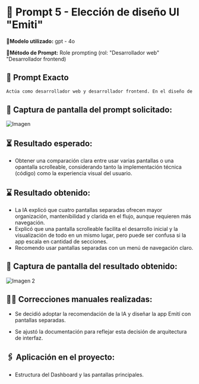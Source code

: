 # 🔹 Prompt 5 - Elección de diseño UI "Emiti"

📍**Modelo utilizado:** gpt - 4o

📍**Método de Prompt:** Role prompting (rol: "Desarrollador web" "Desarrollador frontend)

## 📝 Prompt Exacto

```bash
Actúa como desarrollador web y desarrollador frontend. En el diseño de la app Emití, estamos evaluando dos alternativas: 1. Crear 4 pantallas separadas (Dashboard, Nueva Factura, Facturas, Configuración). 2. Crear una sola pantalla scrolleable que contenga estas secciones. Desde el punto de vista del código (estructura, mantenibilidad y complejidad) y desde la experiencia visual del usuario (claridad, facilidad de navegación y usabilidad), ¿cuál de las dos opciones sería más recomendable? Explica ventajas y desventajas de cada enfoque y sugiere la opción más equilibrada.
```

## 📸 Captura de pantalla del prompt solicitado:

![Imagen](https://drive.google.com/uc?export=view&id=1iY2CJc7IzTexlfOLHymck8Mmmz5wCXeb)

## ⏳ Resultado esperado: 
* Obtener una comparación clara entre usar varias pantallas o una opantalla scrolleable, considerando tanto la implementación técnica (código) como la experiencia visual del usuario.

## ⌛ Resultado obtenido:
* La IA explicó que cuatro pantallas separadas ofrecen mayor organización, mantenibilidad y clarida en el flujo, aunque requieren más navegación. 
* Explicó que una pantalla scrolleable facilita el desarrollo inicial y la visualización de todo en un mismo lugar, pero puede ser confusa si la app escala en cantidad de secciones. 
* Recomendo usar pantallas separadas con un menú de navegación claro.

## 📸 Captura de pantalla del resultado obtenido:

![Imagen 2](https://drive.google.com/uc?export=view&id=1iG0dXfyMgY-0mCBAHSwMtOpjdFYEb3po)


## ✍🏼️ Correcciones manuales realizadas: 
* Se decidió adoptar la recomendación de la IA y diseñar la app Emití con pantallas separadas.

* Se ajustó la documentación para reflejar esta decisión de arquitectura de interfaz.

## 🖇️ Aplicación en el proyecto:
* Estructura del Dashboard y las pantallas principales.


